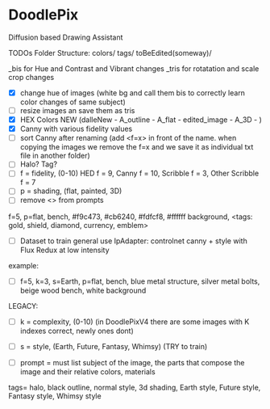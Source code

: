 # DoodlePix
Diffusion based Drawing Assistant

TODOs
Folder Structure:
colors/
tags/
toBeEdited(someway)/

_bis for Hue and Contrast and Vibrant changes
_tris for rotatation and scale crop changes


- [x] change hue of images (white bg and call them bis to correctly learn color changes of same subject)
- [ ] resize images an save them as tris
- [x] HEX Colors NEW (dalleNew - A_outline - A_flat - edited_image - A_3D - )
- [x] Canny with various fidelity values
- [ ] sort Canny after renaming (add <f=x> in front of the name. when copying the images we remove the f=x and we save it as individual txt file in another folder)
- [ ] Halo? Tag?
- [ ] f = fidelity, (0-10) HED f = 9, Canny f = 10, Scribble f = 3, Other Scribble f = 7
- [ ] p = shading, (flat, painted, 3D)
- [ ] remove <> from prompts

f=5, p=flat, bench, #f9c473, #cb6240, #fdfcf8, #ffffff background, <tags: gold, shield, diamond, currency, emblem>

- [ ] Dataset to train general use IpAdapter: controlnet canny + style with Flux Redux at low intensity



example:
- [ ] f=5, k=3, s=Earth, p=flat, bench, blue metal structure, silver metal bolts, beige wood bench, white background


LEGACY:
- [ ] k = complexity, (0-10) (in DoodlePixV4 there are some images with K indexes correct, newly ones dont)
- [ ] s = style, (Earth, Future, Fantasy, Whimsy) (TRY to train)
- [ ] prompt = must list subject of the image, the parts that compose the image and their relative colors, materials 





tags= halo, black outline, normal style, 3d shading, Earth style, Future style, Fantasy style, Whimsy style
